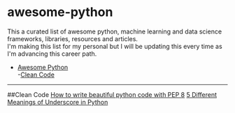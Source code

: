 # awesome-python

This a curated list of awesome python, machine learning and data science frameworks, libraries, resources and articles.  
I'm making this list for my personal but I will be updating this every time as I'm advancing this career path. 
- [Awesome Python](#awesome-python)  
  -[Clean Code](#clean-Code)
---
##Clean Code
[How to write beautiful python code with PEP 8](https://realpython.com/python-pep8/)
[5 Different Meanings of Underscore in Python](https://towardsdatascience.com/5-different-meanings-of-underscore-in-python-3fafa6cd0379)
